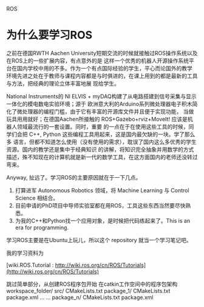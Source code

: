 ROS

# 为什么要学习ROS

之前在德国RWTH Aachen University短期交流的时候就接触过ROS操作系统以及在ROS上的一些扩展内容，有点意外的是
这样一个优秀的机器人开源操作系统平台在国内学校中用的不多。作为一个有点国际经验的学生，平心而论国外的教学
环境先进之处在于教师与课程内容都是与时俱进的，在课上用到的都是最新的工具与方法，把经典的理论立体丰富地展
现给学生。

National Instruments的 NI ELVIS + myDAQ构建了从电路搭建到信号采集与显示一体化的模电数电实验环境；源于
欧洲意大利的Arduino系列微处理器电子积木简化了微处理器的编程门槛，由于它有丰富的开源库文件并且便于实现功能，
当做玩具用用就好；在德国Aachen所接触的 ROS+Gazebo+rviz+MoveIt! 应该是机器人领域最流行的一套设置。同时，重要
的一点在于在使用这些工具的时候，同学们会把 C++, Python 这些编程工具用起来，这是国内最欠缺的一块。学了那么多
语言，但都不知道怎么使用（没有使用的需求），耽误了国内这么多优秀的学生资源。国内的教学还是集中于经典知识
的讲解，将知识完全抽象并用数学的方式描述，殊不知现在的计算机就是新一代的数学工具，在这方面国内的老师还没转过弯来。

Anyway, 扯远了。学习ROS的主要原因就在于一下几点。

1. 打算进军 Autonomous Robotics 领域，将 Machine Learning 与 Control Science 相结合。
2. 目前申请的PhD项目中导师实验室都在用ROS，工具这些东西当然要尽快熟悉。
3. 为我的C++和Python找一个应用对象，是时候把代码练起来了。This is an era for programming.

学习ROS主要是在Ubuntu上玩儿，所以这个 repository 就当一个学习笔记吧。

我的学习资料为

[wiki.ROS.Tutorial : http://wiki.ros.org/cn/ROS/Tutorials](http://wiki.ros.org/cn/ROS/Tutorials)

跳过简单部分，从创建ROS程序包开始
在catkin工作空间中的程序包架构
	workspace_folder/
		src/
			CMakeLists.txt
			package_1/
				CMakeLists.txt
				package.xml
			... ...
				package_n/
				CMakeLists.txt
				package.xml




